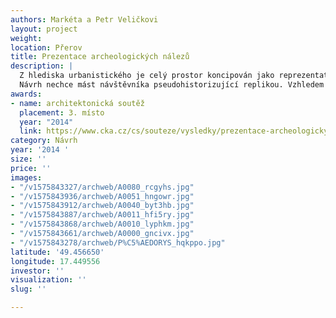 ```yaml
---
authors: Markéta a Petr Veličkovi
layout: project
weight: 
location: Přerov
title: Prezentace archeologických nálezů
description: |
  Z hlediska urbanistického je celý prostor koncipován jako reprezentativní soudobá klidová zóna pro občany a návštěvníky města, který vnímáme jako nedílnou součást nábřežního prostoru řeky Bečvy. Vzhledem k sousedství nového Tyršova mostu se snažíme dostát kvalitativním hodnotám prostoru jak v jedno – duchosti, tak v jednoduché, čitelné interpretaci archeologických nálezů. Časovou hierarchii nálezů (z dob Jednoty bratrské a pozdější porekatolizační úpravy až po využití současné stavební stopy parkoviště) jednoduše prezentujeme použitím odlišných materiálů. Zpevněné plochy umožňují volný pohyb lidí, ale  současně jsou koncepčně vyváženy živou vegetací - travnatými plochami, půdopokryvy a dalšími rostlinami. Záměrně zde nepoužíváme keřové patro -  z důvodu bezpečnosti, přehlednosti a zároveň z důvodu optického propojení s okolím.
  Návrh nechce mást návštěvníka pseudohistorizující replikou. Vzhledem ke skutečnosti, že celé místo je nesporně protkáno a spjato s vývojem Jednoty bratrské, snažíme se tuto nejvýznamnější etapu jednoduchou formou  přiblížit. Nechceme rušit horizontálu a podstatu dochovaných základů, a proto je objem sboru v jeho půdorysu vyvýšen nad současný terén do vodorovné travnaté plošiny, která pluje na mlatové ploše. Na této plošině jsou v místech oken kamenná pole s xerofytní vegetací, která návštěvníkovi umožní představu o mocnosti základů této stavby. Historický terén je tedy zachován pro případné nové technologie archeologického poznání v budoucnu. Jelikož popis zvonice dle historických pramenů nebyl archeologickým průzkumem doložen, ztvárňujeme ji jen symbolicky pomocí mírného zářezu do okolních travnatých ploch.  Zároveň na ose oltáře vymezujeme místo, kde navrhujeme umístit (ve variantách s ohledem na dlouhodobý horizont a s ohledem na finanční limity nastavené investorem) výtvarnou připomínku renesanční zvonice. Porekatolizační změny a dostavby bočního oltáře a zákristie navrhujeme zachovat pouze jako půdorysnou stopu patrnou díky užití odlišného materiálu. Nad základy školy je navržen v mlatové ploše v přesném průmětu necelý půdorys budovy,  dispozice je vyznačena pomocí záhonů s cihelnou drtí a opět s xerofytní vegetací (ta byla zvolena s ohledem na jednoduchost údržby). V celém území se v podstatě našla jediná stavba schopná plnit svou funkci i dnes – krásná štětovaná kamenná cesta. Tu chceme přiblížit více reálně, proto jsme v jednom úseku vytvořili objekt s pochozím sklem, pod kterým je  nasvícena dochovaná materie. Dlážděnou plochu u trafostanice jsme propojili s novým dlážděním, které vzniklo  díky stavbě parkoviště. Kromě doplnění lipového stromořadí na alej jsou všechny nově vysazované druhy stromů - nositelé vertikály - rostliny citované v bibli nesoucí křesťanskou symboliku. Stromy, zvonice i štětová cesta mají být nasvětleny. Budovu trafostanice si dovedeme představit s funkcí občerstvení a venkovního posezení.
awards:
- name: architektonická soutěž
  placement: 3. místo
  year: "2014"
  link: https://www.cka.cz/cs/souteze/vysledky/prezentace-archeologickych-nalezu-v-prerove
category: Návrh
year: '2014 '
size: ''
price: ''
images:
- "/v1575843327/archweb/A0080_rcgyhs.jpg"
- "/v1575843936/archweb/A0051_hngowr.jpg"
- "/v1575843912/archweb/A0040_byt3hb.jpg"
- "/v1575843887/archweb/A0011_hfi5ry.jpg"
- "/v1575843868/archweb/A0010_lyphkm.jpg"
- "/v1575843661/archweb/A0000_gncivx.jpg"
- "/v1575843278/archweb/P%C5%AEDORYS_hqkppo.jpg"
latitude: '49.456650'
longitude: 17.449556
investor: ''
visualization: ''
slug: ''

---
```


